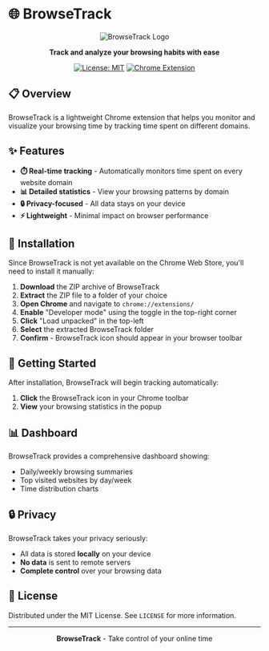 # 🌐 BrowseTrack

<div align="center">
  
  ![BrowseTrack Logo](icons/icon128.png)
  
  **Track and analyze your browsing habits with ease**
  
  [![License: MIT](https://img.shields.io/badge/License-MIT-blue.svg)](LICENSE)
  [![Chrome Extension](https://img.shields.io/badge/Platform-Chrome-yellow.svg)](https://developer.chrome.com/docs/extensions/)
  
</div>

## 📋 Overview

BrowseTrack is a lightweight Chrome extension that helps you monitor and visualize your browsing time by tracking time spent on different domains.

## ✨ Features

- **⏱️ Real-time tracking** - Automatically monitors time spent on every website domain
- **📊 Detailed statistics** - View your browsing patterns by domain
- **🔒 Privacy-focused** - All data stays on your device
- **⚡ Lightweight** - Minimal impact on browser performance

## 🔧 Installation

Since BrowseTrack is not yet available on the Chrome Web Store, you'll need to install it manually:

1. **Download** the ZIP archive of BrowseTrack
2. **Extract** the ZIP file to a folder of your choice
3. **Open Chrome** and navigate to `chrome://extensions/`
4. **Enable** "Developer mode" using the toggle in the top-right corner
5. **Click** "Load unpacked" in the top-left
6. **Select** the extracted BrowseTrack folder
7. **Confirm** - BrowseTrack icon should appear in your browser toolbar

## 🚀 Getting Started

After installation, BrowseTrack will begin tracking automatically:

1. **Click** the BrowseTrack icon in your Chrome toolbar
2. **View** your browsing statistics in the popup

## 📊 Dashboard

BrowseTrack provides a comprehensive dashboard showing:

- Daily/weekly browsing summaries
- Top visited websites by day/week 
- Time distribution charts

## 🔒 Privacy

BrowseTrack takes your privacy seriously:

- All data is stored **locally** on your device
- **No data** is sent to remote servers
- **Complete control** over your browsing data

## 📝 License

Distributed under the MIT License. See `LICENSE` for more information.

---

<div align="center">
  
  **BrowseTrack** - Take control of your online time  
  
</div>
